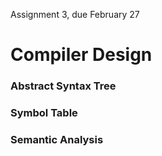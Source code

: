 Assignment 3, due February 27

# Compiler Design

### Abstract Syntax Tree
### Symbol Table
### Semantic Analysis
